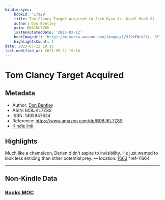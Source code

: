 ```yaml
---
kindle-sync:
    bookId: '17929'
    title: Tom Clancy Target Acquired (A Jack Ryan Jr. Novel Book 8)
    author: Don Bentley
    asin: B08JKL7Z8S
    lastAnnotatedDate: '2023-02-12'
    bookImageUrl: 'https://m.media-amazon.com/images/I/919vFNrkCLL._SY160.jpg'
    highlightsCount: 1
date: 2023-05-22 19:10
last_modified_at: 2023-05-22 19:10
---
```


# Tom Clancy Target Acquired

## Metadata

-   Author: [Don Bentley](https://www.amazon.comundefined)
-   ASIN: B08JKL7Z8S
-   ISBN: 1405947624
-   Reference: https://www.amazon.com/dp/B08JKL7Z8S
-   [Kindle link](kindle://book?action=open&asin=B08JKL7Z8S)

## Highlights

Much like a chameleon, Darien didn't aspire to invisibility. He just wanted to look less enticing than other potential prey. — location: [1663](kindle://book?action=open&asin=B08JKL7Z8S&location=1663) ^ref-11664

---

## Non-Kindle Data

### [Books MOC](Books%20MOC.md)
